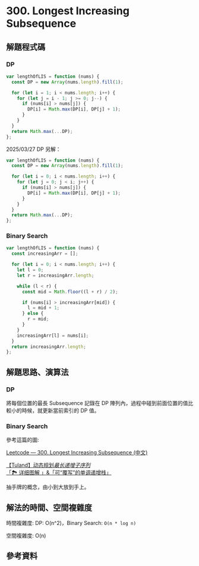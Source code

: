 # 300. Longest Increasing Subsequence

## 解題程式碼

### DP

```javascript
var lengthOfLIS = function (nums) {
  const DP = new Array(nums.length).fill(1);

  for (let i = 1; i < nums.length; i++) {
    for (let j = i - 1; j >= 0; j--) {
      if (nums[i] > nums[j]) {
        DP[i] = Math.max(DP[i], DP[j] + 1);
      }
    }
  }
  return Math.max(...DP);
};
```

2025/03/27 DP 另解：

```javascript
var lengthOfLIS = function (nums) {
  const DP = new Array(nums.length).fill(1);

  for (let i = 0; i < nums.length; i++) {
    for (let j = 0; j < i; j++) {
      if (nums[i] > nums[j]) {
        DP[i] = Math.max(DP[i], DP[j] + 1);
      }
    }
  }
  return Math.max(...DP);
};
```

### Binary Search

```javascript
var lengthOfLIS = function (nums) {
  const increasingArr = [];

  for (let i = 0; i < nums.length; i++) {
    let l = 0;
    let r = increasingArr.length;

    while (l < r) {
      const mid = Math.floor((l + r) / 2);

      if (nums[i] > increasingArr[mid]) {
        l = mid + 1;
      } else {
        r = mid;
      }
    }
    increasingArr[l] = nums[i];
  }
  return increasingArr.length;
};
```

## 解題思路、演算法

### DP

將每個位置的最長 Subsequence 記錄在 DP 陣列內，過程中碰到前面位置的值比較小的時候，就更新當前索引的 DP 值。

### Binary Search

參考這篇的圖:

[Leetcode — 300. Longest Increasing Subsequence (中文)](https://anj910.medium.com/leetcode-300-longest-increasing-subsequence-%E4%B8%AD%E6%96%87-af75e8cf6398)

[【Tuland】动态规划*最长递增子序列*「🏞️ 详细图解 」&「可“覆写”的单调递增栈」](https://leetcode.cn/problems/longest-increasing-subsequence/solutions/2795605/tuland-dong-tai-gui-hua-_zui-chang-di-ze-y47q/)

抽手牌的概念，由小到大放到手上。

## 解法的時間、空間複雜度

時間複雜度: DP: O(n^2)，Binary Search: `O(n * log n)`

空間複雜度: O(n)

## 參考資料
